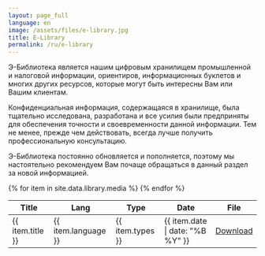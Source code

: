 ```yaml
---
layout: page_full
language: en
image: /assets/files/e-library.jpg
title: E-Library
permalink: /ru/e-library
---
```

Э-Библиотека является нашим цифровым хранилищем промышленной и налоговой информации, ориентиров, информационных буклетов и многих других ресурсов, которые могут быть интересны Вам или Вашим клиентам.

Конфиденциальная информация, содержащаяся в хранилище, была тщательно исследована, разработана и все усилия были предприняты для обеспечения точности и своевременности данной информации. Тем не менее, прежде чем действовать, всегда лучше получить профессиональную консультацию.

Э-Библиотека постоянно обновляется и пополняется, поэтому мы настоятельно рекомендуем Вам почаще обращаться в данный раздел за новой информацией.

<table id="e-library" class="display" style="width:100%">
    <thead>
        <tr>
            <th>Title</th>
            <th>Lang</th>
            <th>Type</th>
            <th>Date</th>
            <th>File</th>
        </tr>
    </thead>
    <tbody>
        {% for item in site.data.library.media %}
        <tr>
            <td>{{ item.title }}</td>
            <td>{{ item.language }}</td>
            <td>{{ item.types }}</td>
            <td>{{ item.date | date: "%B %Y" }}</td>
            <td><a href="{{ item.file }}">Download</a></td>
        </tr>
        {% endfor %}
    </tbody>
</table>
